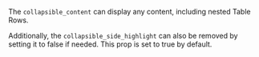 The `collapsible_content` can display any content, including nested Table Rows.

Additionally, the `collapsible_side_highlight` can also be removed by setting it to false if needed. This prop is set to true by default.